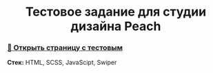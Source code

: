 <h1 align="center">Тестовое задание для студии дизайна Peach </h1>

<h3>
  <a href="https://infinitycode95.github.io/p_test/">🔗 Открыть страницу с тестовым</a> 
</h3>

<p> <b>Стек:</b>  HTML, SCSS, JavaScipt, Swiper</p>
